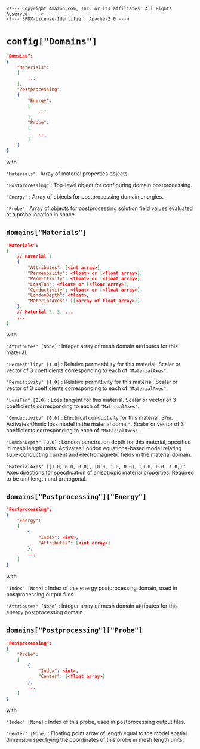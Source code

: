 ```@raw html
<!--- Copyright Amazon.com, Inc. or its affiliates. All Rights Reserved. --->
<!--- SPDX-License-Identifier: Apache-2.0 --->
```

# `config["Domains"]`

```json
"Domains":
{
    "Materials":
    [
        ...
    ],
    "Postprocessing":
    {
        "Energy":
        [
            ...
        ],
        "Probe":
        [
            ...
        ]
    }
}
```

with

`"Materials"` :  Array of material properties objects.

`"Postprocessing"` :  Top-level object for configuring domain postprocessing.

`"Energy"` :  Array of objects for postprocessing domain energies.

`"Probe"` :  Array of objects for postprocessing solution field values evaluated at a probe
location in space.

## `domains["Materials"]`

```json
"Materials":
[
    // Material 1
    {
        "Attributes": [<int array>],
        "Permeability": <float> or [<float array>],
        "Permittivity": <float> or [<float array>],
        "LossTan": <float> or [<float array>],
        "Conductivity": <float> or [<float array>],
        "LondonDepth": <float>,
        "MaterialAxes": [[<array of float array>]]
    },
    // Material 2, 3, ...
    ...
]
```

with

`"Attributes" [None]` :  Integer array of mesh domain attributes for this material.

`"Permeability" [1.0]` :  Relative permeability for this material. Scalar or vector of 3
coefficients corresponding to each of `"MaterialAxes"`.

`"Permittivity" [1.0]` : Relative permittivity for this material. Scalar or vector of 3
coefficients corresponding to each of `"MaterialAxes"`.

`"LossTan" [0.0]` :  Loss tangent for this material. Scalar or vector of 3 coefficients
corresponding to each of `"MaterialAxes"`.

`"Conductivity" [0.0]` :  Electrical conductivity for this material, S/m. Activates Ohmic
loss model in the material domain. Scalar or vector of 3 coefficients corresponding to each
of `"MaterialAxes"`.

`"LondonDepth" [0.0]` :  London penetration depth for this material, specified in mesh
length units. Activates London equations-based model relating superconducting current and
electromagnetic fields in the material domain.

`"MaterialAxes" [[1.0, 0.0, 0.0], [0.0, 1.0, 0.0], [0.0, 0.0, 1.0]]` : Axes directions for
specification of anisotropic material properties. Required to be unit length and orthogonal.

## `domains["Postprocessing"]["Energy"]`

```json
"Postprocessing":
{
    "Energy":
    [
        {
            "Index": <int>,
            "Attributes": [<int array>]
        },
        ...
    ]
}
```

with

`"Index" [None]` :  Index of this energy postprocessing domain, used in postprocessing
output files.

`"Attributes" [None]` :  Integer array of mesh domain attributes for this energy
postprocessing domain.

## `domains["Postprocessing"]["Probe"]`

```json
"Postprocessing":
{
    "Probe":
    [
        {
            "Index": <int>,
            "Center": [<float array>]
        },
        ...
    ]
}
```

with

`"Index" [None]` :  Index of this probe, used in postprocessing output files.

`"Center" [None]` :  Floating point array of length equal to the model spatial dimension
specfiying the coordinates of this probe in mesh length units.
